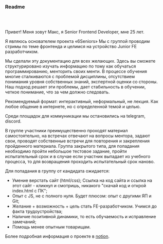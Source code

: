 ### Readme
<br/>
<br/>

Привет!  Меня зовут Макс, я Senior Frontend Developer, мне 25 лет.

Я являюсь основателем проекта «6Seniors» Мы с группой проводим стримы по теме фронтенда и целимся на устройство Junior FE разработчиком.

Мы сделали эту документацию для всех желающих. Здесь вы сможете структурировано изучать информацию по тому как обучаться программированию, менторить своих менти. В процессе обучения многие сталкиваются с проблемой дисциплины, отсутствием понимания уровня собственных знаний, экспертной оценки со стороны. Наш подход решает эти проблемы, дает стабильность в обучении, четкое понимание, что за чем должно следовать. 

Рекомендуемый формат: интерактивный, неформальный, не лекция. Как любое общение в интернете, но с определенной темой и целью.

Среди площадок для коммуникации мы остановились на telegram, discord. 

В группе участники преимущественно проходят материал самостоятельно, на встречах отвечают на вопросы ментора, задают свои, проводят собственные встречи для повторения и закрепления пройденного материала.
Группа закрытого типа, для попадания необходимо пройти небольшое тестовое задание, пройти испытательный срок и в случае если участник выпадает из учебного процесса, то для возвращения проходить испытательный срок наново. 

Для попадания в группу от кандидата ожидается:

- Умение верстать сайт (html/css);
Ссылка на код сайта и ссылка на этот сайт - кликнул и смотришь, никакого "скачай код и открой index.html с ПК";
- Опыт с JS, не с полного нуля. Будет плюсом: опыт с другими ЯП и Git;
- Желание + возможность + цель стать FE-разработчиком. Учимся до факта трудоустройства;
- Наличие позитивной динамики, то есть обучаемость и исправление замечаний;
- Помощь менее опытным товарищам.

Более подробная информация о проекте в [notion](https://www.notion.so/fc50eed804d640fea1457219bd4dc0fb).